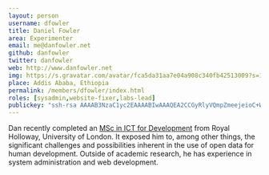 ```yaml
---
layout: person
username: dfowler
title: Daniel Fowler
area: Experimenter
email: me@danfowler.net
github: danfowler
twitter: danfowler
web: http://www.danfowler.net
img: https://s.gravatar.com/avatar/fca5da31aa7e04a908c340fb42513009?s=120
place: Addis Ababa, Ethiopia
permalink: /members/dfowler/index.html
roles: [sysadmin,website-fixer,labs-lead]
publickey: "ssh-rsa AAAAB3NzaC1yc2EAAAABIwAAAQEA2CCGyRlyVQmpZmeejeioC+WJIVk37CDhTRCbQLbFZUnR85TAs1F6/wOtN43B9yH/yRtEGszxwiukXQbqSE3ROXgYedpVj3ARMj1iQibN2x6l7GpkFvnJq/7GjwBvie3YZgNIRAeVK57/pk1+CPWSMy96jRD747ZFh7kpbxX6og8wmlf7ts8IW6pvbdyvxs+ybFCgrU4i2+p9WZd6W1AgOJJrKqXQ6V0IYUW49f4e5JoVOqEVgrRMNI4XPB8pUkLmgxZNM9vXc1tvyTbzb5TB1G8vzCn84SVBve296GI6uEftLZ8k27f6yrSF8P280cnptFeBrny1UZMRobInBIFhEw== @danfowler"
---
```


Dan recently completed an [MSc in ICT for
Development](https://www.royalholloway.ac.uk/geography/coursefinder/mscpgdippsdict4d.aspx)
from Royal Holloway, University of London.  It exposed him to, among
other things, the significant challenges and possibilities inherent in
the use of open data for human development.  Outside of academic
research, he has experience in system administration and web
development.

